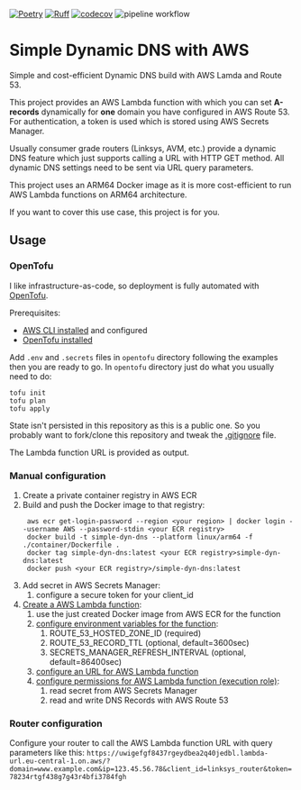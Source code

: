 [![Poetry](https://img.shields.io/endpoint?url=https://python-poetry.org/badge/v0.json)](https://python-poetry.org/)
[![Ruff](https://img.shields.io/endpoint?url=https://raw.githubusercontent.com/astral-sh/ruff/main/assets/badge/v2.json)](https://github.com/astral-sh/ruff)
[![codecov](https://codecov.io/gh/max-pfeiffer/simple-dynamic-dns-aws/graph/badge.svg?token=8btmoZksZb)](https://codecov.io/gh/max-pfeiffer/simple-dynamic-dns-aws)
![pipeline workflow](https://github.com/max-pfeiffer/simple-dynamic-dns-aws/actions/workflows/pipeline.yaml/badge.svg)

# Simple Dynamic DNS with AWS
Simple and cost-efficient Dynamic DNS build with AWS Lamda and Route 53.

This project provides an AWS Lambda function with which you can set **A-records** dynamically for **one** domain
you have configured in AWS Route 53. For authentication, a token is used which is stored using AWS Secrets Manager.

Usually consumer grade routers (Linksys, AVM, etc.) provide a dynamic DNS feature which just supports calling a URL with
HTTP GET method. All dynamic DNS settings need to be sent via URL query parameters.

This project uses an ARM64 Docker image as it is more cost-efficient to run AWS Lambda functions on ARM64 architecture.

If you want to cover this use case, this project is for you.

## Usage
### OpenTofu
I like infrastructure-as-code, so deployment is fully automated with [OpenTofu](https://opentofu.org/).

Prerequisites:
* [AWS CLI installed](https://docs.aws.amazon.com/cli/latest/userguide/getting-started-install.html) and configured
* [OpenTofu installed](https://opentofu.org/docs/intro/install/)

Add `.env` and `.secrets` files in `opentofu` directory following the examples then you are ready to go. In `opentofu` directory
just do what you usually need to do:
```shell
tofu init
tofu plan
tofu apply
```
State isn't persisted in this repository as this is a public one. So you probably want to fork/clone this
repository and tweak the [.gitignore](.gitignore) file.

The Lambda function URL is provided as output. 

### Manual configuration
1. Create a private container registry in AWS ECR
2. Build and push the Docker image to that registry:
   ```shell
    aws ecr get-login-password --region <your region> | docker login --username AWS --password-stdin <your ECR registry>
    docker build -t simple-dyn-dns --platform linux/arm64 -f ./container/Dockerfile .
    docker tag simple-dyn-dns:latest <your ECR registry>simple-dyn-dns:latest
    docker push <your ECR registry>/simple-dyn-dns:latest
   ```
3. Add secret in AWS Secrets Manager:
   1. configure a secure token for your client_id
4. [Create a AWS Lambda function](https://docs.aws.amazon.com/lambda/latest/dg/getting-started.html):
   1. use the just created Docker image from AWS ECR for the function
   2. [configure environment variables for the function](https://docs.aws.amazon.com/lambda/latest/dg/configuration-envvars.html):
      1. ROUTE_53_HOSTED_ZONE_ID (required)
      2. ROUTE_53_RECORD_TTL (optional, default=3600sec)
      3. SECRETS_MANAGER_REFRESH_INTERVAL (optional, default=86400sec)
   3. [configure an URL for AWS Lambda function](https://docs.aws.amazon.com/lambda/latest/dg/urls-configuration.html)
   4. [configure permissions for AWS Lambda function (execution role)](https://docs.aws.amazon.com/lambda/latest/dg/lambda-intro-execution-role.html):
      1. read secret from AWS Secrets Manager
      2. read and write DNS Records with AWS Route 53

### Router configuration
Configure your router to call the AWS Lambda function URL with query parameters like this:
`https://uwigefgf8437rgeydbea2q40jedbl.lambda-url.eu-central-1.on.aws/?domain=www.example.com&ip=123.45.56.78&client_id=linksys_router&token=78234rtgf438g7g43r4bfi3784fgh`
